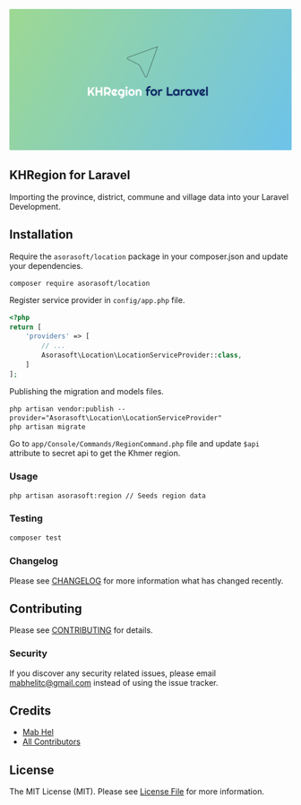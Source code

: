 ![socialcard](art/socialcard.png)

KHRegion for Laravel
-------------------

Importing the province, district, commune and village data into your Laravel Development.

## Installation

Require the `asorasoft/location` package in your composer.json and update your dependencies.

```shell
composer require asorasoft/location
```

Register service provider in `config/app.php` file.

```php
<?php
return [
    'providers' => [
        // ...
        Asorasoft\Location\LocationServiceProvider::class,
    ]
];
```

Publishing the migration and models files.

```shell
php artisan vendor:publish --provider="Asorasoft\Location\LocationServiceProvider"
php artisan migrate
```

Go to `app/Console/Commands/RegionCommand.php` file and update `$api` attribute to secret api to get the Khmer region.

### Usage

```shell
php artisan asorasoft:region // Seeds region data
```

### Testing

```bash
composer test
```

### Changelog

Please see [CHANGELOG](CHANGELOG.md) for more information what has changed recently.

## Contributing

Please see [CONTRIBUTING](CONTRIBUTING.md) for details.

### Security

If you discover any security related issues, please email mabhelitc@gmail.com instead of using the issue tracker.

## Credits

-   [Mab Hel](https://github.com/HELMAB)
-   [All Contributors](../../contributors)

## License

The MIT License (MIT). Please see [License File](LICENSE.md) for more information.
